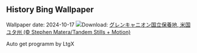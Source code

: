 ## History Bing Wallpaper
Wallpaper date: 2024-10-17
![](https://www.bing.com/th?id=OHR.CoyoteGulch_JA-JP8998470067_UHD.jpg&w=1000)Download: [グレンキャニオン国立保養地, 米国 ユタ州 (© Stephen Matera/Tandem Stills + Motion)](https://www.bing.com/th?id=OHR.CoyoteGulch_JA-JP8998470067_UHD.jpg)

Auto get programm by LtgX

